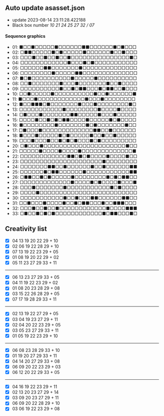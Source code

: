 ## Auto update asasset.json

* update 2023-08-14 23:11:28.422188
* Black box number _10 21 24 25 27 32 / 07_
#### Sequence graphics

* 01: ■□□■□□□□□■□□□□□□■■□□□□□□■□■□□□
* 02: □■■□□□□□■□■□□□□□■□□□□□□■□□■□□□
* 03: □□□■□□■□□■□□■□□□□□□□□□□□□□□□■□
* 04: □□□□□□□□□□□□■□□□■□■□□□□□□□□□□□
* 05: □□□□□□■■□□□□□□□■□□□□□□□□□□□□□□
* 06: □□□□□□□□■□□□□□■■□□□□□□□□□□□□□□
* 07: ■□■□□□□□□□□□□■□□□□□■□□□□□□□□□□
* 08: □□■□□□□□□□■□□□■□□□□□□□■□□■□□□□
* 09: □□□□□□□□□□■□□■□■■□□□■□■■□□■□□□
* 10: □□■□□□□□■□□□□□□□□□□■□□■□□□□□□■
* 11: ■□□□■□□□□□□□□□□□□■□□□■□□□□□□□□
* 12: ■□□■■■□■□□□□□□□■□□□■□□□□□□□□■□
* 13: □□□□□□□□□□□■□□□□□□□□■□□□□■□□□□
* 14: □■□□□■□□□□□□□■■□□□□□■□□□■□□□□□
* 15: □□□□■□□■□■□■■□□□□■□□□□□■□■□□□□
* 16: ■□□□□□□□□■□□□□□□□■□■□□□□□□□■□□
* 17: □■□□□■□□□□□□□□□□□□□■■□□■□□□□□□
* 18: ■□□□■□□□□□■□■□□□□□■□□■□□■□□□□□
* 19: □□□■□□□■□□■□■□■□□□■□■□□□□□□□□□
* 20: □■□□□■□□□□□□□□□□□□□□□□□□□□□■□□
* 21: □□□□□■□□□□■□□□□■□□□□□□□□□□□□□■
* 22: □□□□□□□□□□□□■■□■□■□□□□■□□□□■□□
* 23: □□□□□□□□□□□□□□□□□□□□□■□□□□□□□□
* 24: □□□□□□□■■□□■□□□□□□■□□■□□□□□□■■
* 25: □□□□□□■□■■□□□□□□■□□□□□□□□□□□■■
* 26: □■■□□■□■□□□□□■□□□□□□□□■□■□■■□□
* 27: □□□□□□□□□□□□□■□□□□■□■□□□□■□□□■
* 28: □□□■□□□□□□□■□□□□□□□□□□□■□■□□□□
* 29: □□□□■□□□□□□□□□□□□□□□□□□□□□□□□□
* 30: □□□□□□□□□□□■□□■□□□■■□□□□□□■■□□
* 31: □□■□□□■□□□□■□□■□■■□□□■□□■■■□□□
* 32: □□□■□□■□□■□□□□□□□□□□□□■□□□□■■■
* 33: □■□□■□■□■□□□□□□□□□□□□■□■■□□□■□
## Creativity list

- [x] 04 13 19 20 22 29 + 10
- [x] 02 06 19 22 28 29 + 10
- [x] 07 13 19 22 23 29 + 05
- [x] 01 08 19 20 22 29 + 02
- [x] 05 11 23 27 29 33 + 11
***
- [x] 06 13 23 27 29 33 + 05
- [x] 04 11 19 22 23 29 + 02
- [x] 01 08 20 23 28 29 + 08
- [x] 03 15 22 26 28 29 + 05
- [x] 07 17 19 28 29 33 + 11
***
- [x] 02 13 19 22 27 29 + 05
- [x] 03 04 19 23 27 29 + 11
- [x] 02 04 20 22 23 29 + 05
- [x] 03 05 23 27 29 33 + 11
- [x] 01 05 19 22 23 29 + 10
***
- [x] 06 08 23 28 29 33 + 10
- [x] 01 19 20 27 29 33 + 11
- [x] 04 14 20 27 29 33 + 08
- [x] 06 09 20 22 23 29 + 03
- [x] 06 12 20 22 29 33 + 05
***
- [x] 04 16 19 22 23 29 + 11
- [x] 02 13 20 23 27 29 + 14
- [x] 03 09 20 23 27 29 + 11
- [x] 06 09 20 22 28 29 + 10
- [x] 03 06 19 22 23 29 + 08
